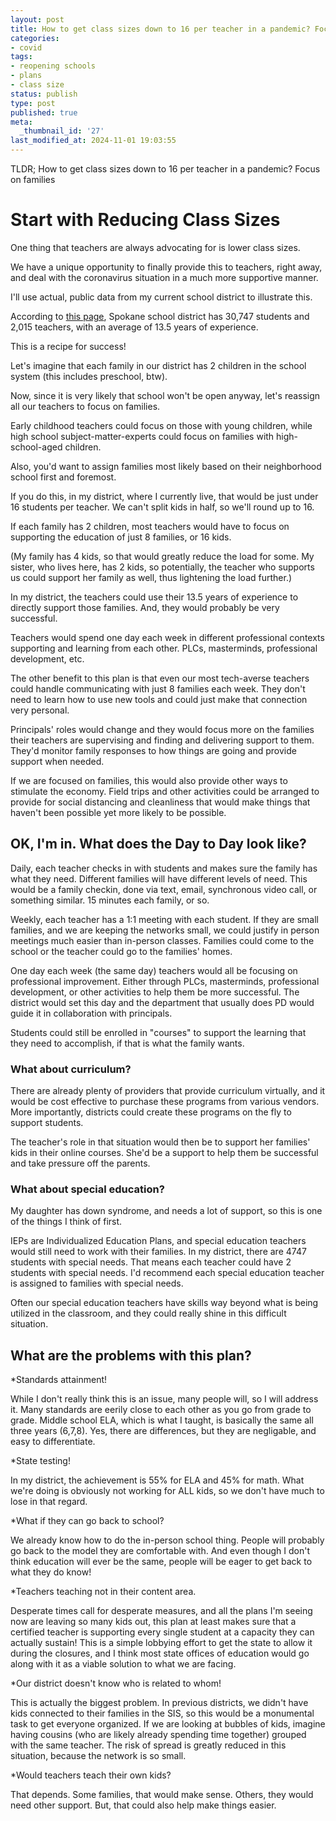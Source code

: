 ```yaml
---
layout: post
title: How to get class sizes down to 16 per teacher in a pandemic? Focus on families
categories:
- covid
tags:
- reopening schools
- plans
- class size
status: publish
type: post
published: true
meta:
  _thumbnail_id: '27'
last_modified_at: 2024-11-01 19:03:55
---
```


TLDR; How to get class sizes down to 16 per teacher in a pandemic? Focus on families

# Start with Reducing Class Sizes


One thing that teachers are always advocating for is lower class sizes.

We have a unique opportunity to finally provide this to teachers, right away, and deal with the coronavirus situation in a much more supportive manner.

I'll use actual, public data from my current school district to illustrate this.

According to 
[this page](https://www.spokaneschools.org/Page/1655), Spokane school district has 30,747 students and 2,015 teachers, with an average of 13.5 years of experience.

This is a recipe for success!

Let's imagine that each family in our district has 2 children in the school system (this includes preschool, btw).

Now, since it is very likely that school won't be open anyway, let's reassign all our teachers to focus on families.

Early childhood teachers could focus on those with young children, while high school subject-matter-experts could focus on families with high-school-aged children.

Also, you'd want to assign families most likely based on their neighborhood school first and foremost.

If you do this, in my district, where I currently live, that would be just under 16 students per teacher. We can't split kids in half, so we'll round up to 16.

If each family has 2 children, most teachers would have to focus on supporting the education of just 8 families, or 16 kids.

(My family has 4 kids, so that would greatly reduce the load for some. My sister, who lives here, has 2 kids, so potentially, the teacher who supports us could support her family as well, thus lightening the load further.)

In my district, the teachers could use their 13.5 years of experience to directly support those families. And, they would probably be very successful.

Teachers would spend one day each week in different professional contexts supporting and learning from each other. PLCs, masterminds, professional development, etc.

The other benefit to this plan is that even our most tech-averse teachers could handle communicating with just 8 families each week. They don't need to learn how to use new tools and could just make that connection very personal.

Principals' roles would change and they would focus more on the families their teachers are supervising and finding and delivering support to them. They'd monitor family responses to how things are going and provide support when needed.

If we are focused on families, this would also provide other ways to stimulate the economy. Field trips and other activities could be arranged to provide for social distancing and cleanliness that would make things that haven't been possible yet more likely to be possible.

## OK, I'm in. What does the Day to Day look like?


Daily, each teacher checks in with students and makes sure the family has what they need. Different families will have different levels of need. This would be a family checkin, done via text, email, synchronous video call, or something similar. 15 minutes each family, or so.

Weekly, each teacher has a 1:1 meeting with each student. If they are small families, and we are keeping the networks small, we could justify in person meetings much easier than in-person classes. Families could come to the school or the teacher could go to the families' homes.

One day each week (the same day) teachers would all be focusing on professional improvement. Either through PLCs, masterminds, professional development, or other activities to help them be more successful. The district would set this day and the department that usually does PD would guide it in collaboration with principals.

Students could still be enrolled in "courses" to support the learning that they need to accomplish, if that is what the family wants.

### What about curriculum?


There are already plenty of providers that provide curriculum virtually, and it would be cost effective to purchase these programs from various vendors. More importantly, districts could create these programs on the fly to support students.

The teacher's role in that situation would then be to support her families' kids in their online courses. She'd be a support to help them be successful and take pressure off the parents.

### What about special education?


My daughter has down syndrome, and needs a lot of support, so this is one of the things I think of first.

IEPs are Individualized Education Plans, and special education teachers would still need to work with their families. In my district, there are 4747 students with special needs. That means each teacher could have 2 students with special needs. I'd recommend each special education teacher is assigned to families with special needs.

Often our special education teachers have skills way beyond what is being utilized in the classroom, and they could really shine in this difficult situation.

## What are the problems with this plan?


*Standards attainment!

While I don't really think this is an issue, many people will, so I will address it. Many standards are eerily close to each other as you go from grade to grade. Middle school ELA, which is what I taught, is basically the same all three years (6,7,8). Yes, there are differences, but they are negligable, and easy to differentiate.

*State testing!

In my district, the achievement is 55% for ELA and 45% for math. What we're doing is obviously not working for ALL kids, so we don't have much to lose in that regard.

*What if they can go back to school?

We already know how to do the in-person school thing. People will probably go back to the model they are comfortable with. And even though I don't think education will ever be the same, people will be eager to get back to what they do know!

*Teachers teaching not in their content area.

Desperate times call for desperate measures, and all the plans I'm seeing now are leaving so many kids out, this plan at least makes sure that a certified teacher is supporting every single student at a capacity they can actually sustain! This is a simple lobbying effort to get the state to allow it during the closures, and I think most state offices of education would go along with it as a viable solution to what we are facing.

*Our district doesn't know who is related to whom!

This is actually the biggest problem. In previous districts, we didn't have kids connected to their families in the SIS, so this would be a monumental task to get everyone organized. If we are looking at bubbles of kids, imagine having cousins (who are likely already spending time together) grouped with the same teacher. The risk of spread is greatly reduced in this situation, because the network is so small.

*Would teachers teach their own kids?

That depends. Some families, that would make sense. Others, they would need other support. But, that could also help make things easier.

